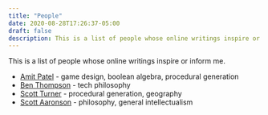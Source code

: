 ```yaml
---
title: "People"
date: 2020-08-28T17:26:37-05:00
draft: false
description: This is a list of people whose online writings inspire or inform me.
---
```

This is a list of people whose online writings inspire or inform me.

* [Amit Patel](https://www.redblobgames.com/) - game design, boolean algebra, procedural generation
* [Ben Thompson](https://stratechery.com/) - tech philosophy
* [Scott Turner](https://heredragonsabound.blogspot.com/) - procedural generation, geography
* [Scott Aaronson](https://www.scottaaronson.com/blog/) - philosophy, general intellectualism
